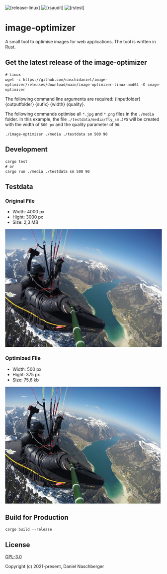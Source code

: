 ![[release-linux]](https://github.com/naschidaniel/image-optimizer/actions/workflows/release.yml/badge.svg?name=release-linux) 
![[rsaudit]](https://github.com/naschidaniel/image-optimizer/actions/workflows/rsaudit.yml/badge.svg?name=rsaudit) 
![[rstest]](https://github.com/naschidaniel/image-optimizer/actions/workflows/rstest.yml/badge.svg?name=rstest)

# image-optimizer

A small tool to optimise images for web applications. The tool is written in Rust. 

## Get the latest release of the image-optimizer

```
# Linux
wget -c https://github.com/naschidaniel/image-optimizer/releases/download/main/image-optimizer-linux-amd64 -O image-optimizer
```
The following command line arguments are required: {inputfolder} {outputfolder} {sufix} {width} {quality}.

The following commands optimise all `*.jpg` and `*.png` files in the `./media` folder. In this example, the file `./testdata/media/fly_sm.JPG` will be created with the width of `500 px` and the quality parameter of `90`.

```
./image-optimizer ./media ./testdata sm 500 90
```

## Development


```
cargo test
# or
cargo run ./media ./testdata sm 500 90
```
## Testdata

### Original File

- Width: 4000 px
- Hight: 3000 px
- Size: 2,3 MB

![Original](./media/fly.JPG)

### Optimized File

- Width: 500 px
- Hight: 375 px
- Size: 75,6 kb

![Converted File](./testdata/test_ok_fly_sm.JPG)

## Build for Production
```
cargo build --release
```

## License

[GPL-3.0](./LICENSE)

Copyright (c) 2021-present, Daniel Naschberger